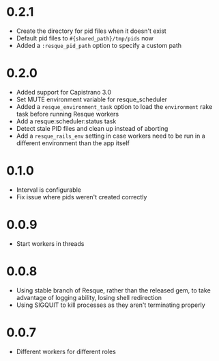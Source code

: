 # 0.2.1
* Create the directory for pid files when it doesn't exist
* Default pid files to `#{shared_path}/tmp/pids` now
* Added a `:resque_pid_path` option to specify a custom path

# 0.2.0
* Added support for Capistrano 3.0
* Set MUTE environment variable for resque_scheduler
* Added a `resque_environment_task` option to load the `environment` rake task before running Resque workers
* Add a resque:scheduler:status task
* Detect stale PID files and clean up instead of aborting
* Add a `resque_rails_env` setting in case workers need to be run in a different environment than the app itself

# 0.1.0
* Interval is configurable
* Fix issue where pids weren't created correctly

# 0.0.9
* Start workers in threads

# 0.0.8
* Using stable branch of Resque, rather than the released gem, to take advantage of logging ability, losing shell redirection
* Using SIGQUIT to kill processes as they aren't terminating properly

# 0.0.7
* Different workers for different roles
